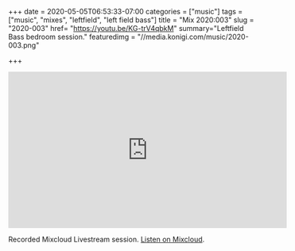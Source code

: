 +++
date = 2020-05-05T06:53:33-07:00
categories = ["music"]
tags = ["music", "mixes", "leftfield", "left field bass"]
title = "Mix 2020:003"
slug = "2020-003"
href= "https://youtu.be/KG-trV4qbkM"
summary="Leftfield Bass bedroom session."
featuredimg = "//media.konigi.com/music/2020-003.png"

+++

<div class="mix"><div class="video" >
<iframe width="560" height="315" src="https://www.youtube.com/embed/KG-trV4qbkM?start=110" frameborder="0" allow="accelerometer; autoplay; encrypted-media; gyroscope; picture-in-picture" allowfullscreen></iframe>
</div></div>

Recorded Mixcloud Livestream session. <a href="https://www.mixcloud.com/djkonigi/konigi-2020003-social-disdancing-leftfield-bass/">Listen on Mixcloud</a>.
